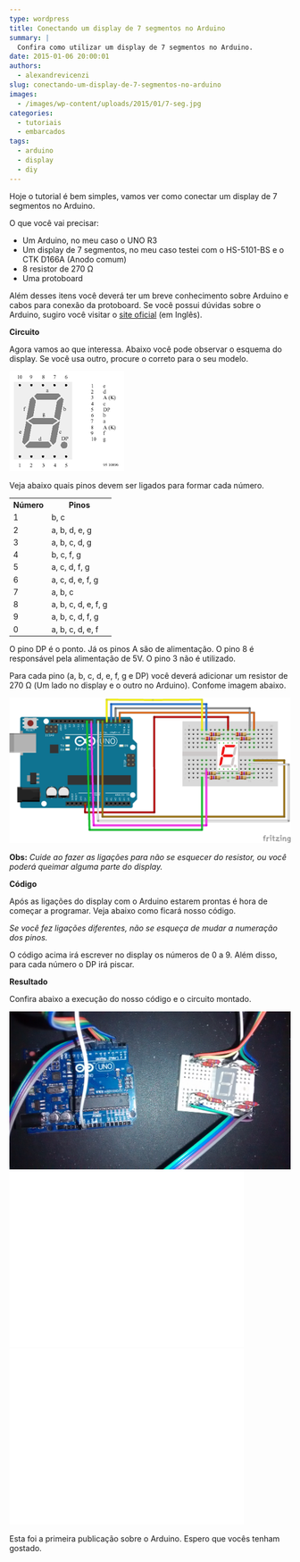 ```yaml
---
type: wordpress
title: Conectando um display de 7 segmentos no Arduino
summary: |
  Confira como utilizar um display de 7 segmentos no Arduino.
date: 2015-01-06 20:00:01
authors:
  - alexandrevicenzi
slug: conectando-um-display-de-7-segmentos-no-arduino
images:
  - /images/wp-content/uploads/2015/01/7-seg.jpg
categories:
  - tutoriais
  - embarcados
tags:
  - arduino
  - display
  - diy
---
```


Hoje o tutorial é bem simples, vamos ver como conectar um display de 7 segmentos no Arduino.

O que você vai precisar:
<ul>
	<li>Um Arduino, no meu caso o UNO R3</li>
	<li>Um display de 7 segmentos, no meu caso testei com o HS-5101-BS e o CTK D166A (Anodo comum)</li>
	<li>8 resistor de 270 Ω</li>
	<li>Uma protoboard</li>
</ul>
Além desses itens você deverá ter um breve conhecimento sobre Arduino e cabos para conexão da protoboard. Se você possui dúvidas sobre o Arduino, sugiro você visitar o <a href="http://arduino.cc/">site oficial</a> (em Inglês).

<strong>Circuito</strong>

Agora vamos ao que interessa. Abaixo você pode observar o esquema do display. Se você usa outro, procure o correto para o seu modelo.

<img src="/images/wp-content/uploads/2015/01/esquema-display-7-seg.png" alt="display" />

Veja abaixo quais pinos devem ser ligados para formar cada número.
<table>
<tbody>
<tr>
<th>Número</th>
<th>Pinos</th>
</tr>
<tr>
<td>1</td>
<td>b, c</td>
</tr>
<tr>
<td>2</td>
<td>a, b, d, e, g</td>
</tr>
<tr>
<td>3</td>
<td>a, b, c, d, g</td>
</tr>
<tr>
<td>4</td>
<td>b, c, f, g</td>
</tr>
<tr>
<td>5</td>
<td>a, c, d, f, g</td>
</tr>
<tr>
<td>6</td>
<td>a, c, d, e, f, g</td>
</tr>
<tr>
<td>7</td>
<td>a, b, c</td>
</tr>
<tr>
<td>8</td>
<td>a, b, c, d, e, f, g</td>
</tr>
<tr>
<td>9</td>
<td>a, b, c, d, f, g</td>
</tr>
<tr>
<td>0</td>
<td>a, b, c, d, e, f</td>
</tr>
</tbody>
</table>
O pino DP é o ponto. Já os pinos A são de alimentação. O pino 8 é responsável pela alimentação de 5V. O pino 3 não é utilizado.

Para cada pino (a, b, c, d, e, f, g e DP) você deverá adicionar um resistor de 270 Ω (Um lado no display e o outro no Arduino). Confome imagem abaixo.

<img src="/images/wp-content/uploads/2015/01/esquema_bb.png" alt="ligações" />

<strong>Obs:</strong> <em>Cuide ao fazer as ligações para não se esquecer do resistor, ou você poderá queimar alguma parte do display.</em>

<strong>Código</strong>

Após as ligações do display com o Arduino estarem prontas é hora de começar a programar. Veja abaixo como ficará nosso código.

<script src="//gistfy-app.herokuapp.com/github/ButecoOpenSource/arduino-display-7-seg/exemplo.ino" type="text/javascript"></script>

<em>Se você fez ligações diferentes, não se esqueça de mudar a numeração dos pinos.</em>

O código acima irá escrever no display os números de 0 a 9. Além disso, para cada número o DP irá piscar.

<strong>Resultado</strong>

Confira abaixo a execução do nosso código e o circuito montado.

<img src="/images/wp-content/uploads/2015/01/circuito.jpg" alt="circuito" />

<iframe src="//www.youtube.com/embed/zF3iB5UTslU" width="420" height="315" frameborder="0" allowfullscreen="allowfullscreen"></iframe>

<iframe src="//www.youtube.com/embed/ekuZ6-_7WOE" width="420" height="315" frameborder="0" allowfullscreen="allowfullscreen"></iframe>

Esta foi a primeira publicação sobre o Arduino. Espero que vocês tenham gostado.
